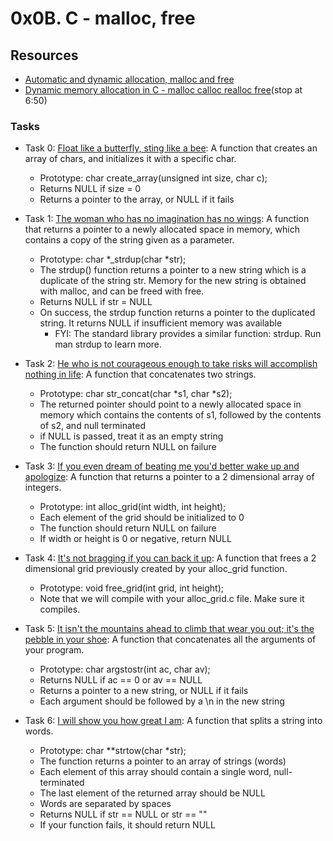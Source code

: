 # 0x0B. C - malloc, free

## Resources
+ [Automatic and dynamic allocation, malloc and free](https://intranet.alxswe.com/concepts/62)
+ [Dynamic memory allocation in C - malloc calloc realloc free](https://www.youtube.com/watch?v=xDVC3wKjS64)(stop at 6:50)

### Tasks
+ Task 0: [ Float like a butterfly, sting like a bee](https://github.com/Hiluhree/alx-low_level_programming/blob/master/0x0B-malloc_free/0-create_array.c): A function that creates an array of chars, and initializes it with a specific char.

	+ Prototype: char create_array(unsigned int size, char c);
	+ Returns NULL if size = 0
	+ Returns a pointer to the array, or NULL if it fails
+ Task 1: [The woman who has no imagination has no wings](https://github.com/Hiluhree/alx-low_level_programming/blob/master/0x0B-malloc_free/1-strdup.c): A function that returns a pointer to a newly allocated space in memory, which contains a copy of the string given as a parameter.

	+ Prototype: char *_strdup(char *str);
	+ The strdup() function returns a pointer to a new string which is a duplicate of the string str. Memory for the new string is obtained with malloc, and can be freed with free.
	+ Returns NULL if str = NULL
	+ On success, the strdup function returns a pointer to the duplicated string. It returns NULL if insufficient memory was available
		- FYI: The standard library provides a similar function: strdup. Run man strdup to learn more.
+ Task 2: [He who is not courageous enough to take risks will accomplish nothing in life](https://github.com/Hiluhree/alx-low_level_programming/blob/master/0x0B-malloc_free/2-str_concat.c): A function that concatenates two strings.

	+ Prototype: char str_concat(char *s1, char *s2);
	+ The returned pointer should point to a newly allocated space in memory which contains the contents of s1, followed by the contents of s2, and null terminated
	+ if NULL is passed, treat it as an empty string
	+ The function should return NULL on failure
+ Task 3: [If you even dream of beating me you'd better wake up and apologize](https://github.com/Hiluhree/alx-low_level_programming/blob/master/0x0B-malloc_free/3-alloc_grid.c): A function that returns a pointer to a 2 dimensional array of integers.

	+ Prototype: int alloc_grid(int width, int height);
	+ Each element of the grid should be initialized to 0
	+ The function should return NULL on failure
	+ If width or height is 0 or negative, return NULL
+ Task 4: [ It's not bragging if you can back it up](https://github.com/Hiluhree/alx-low_level_programming/blob/master/0x0B-malloc_free/4-free_grid.c): A function that frees a 2 dimensional grid previously created by your alloc_grid function.

	+ Prototype: void free_grid(int grid, int height);
	+ Note that we will compile with your alloc_grid.c file. Make sure it compiles.
+ Task 5: [It isn't the mountains ahead to climb that wear you out; it's the pebble in your shoe](https://github.com/Hiluhree/alx-low_level_programming/blob/master/0x0B-malloc_free/100-argstostr.c): A function that concatenates all the arguments of your program.

	+ Prototype: char argstostr(int ac, char av);
	+ Returns NULL if ac == 0 or av == NULL
	+ Returns a pointer to a new string, or NULL if it fails
	+ Each argument should be followed by a \n in the new string
+ Task 6: [I will show you how great I am](): A function that splits a string into words.

	+ Prototype: char **strtow(char *str);
	+ The function returns a pointer to an array of strings (words)
	+ Each element of this array should contain a single word, null-terminated
	+ The last element of the returned array should be NULL
	+ Words are separated by spaces
	+ Returns NULL if str == NULL or str == ""
	+ If your function fails, it should return NULL
